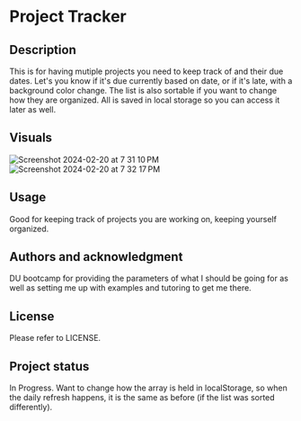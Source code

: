 # Project Tracker

## Description
This is for having mutiple projects you need to keep track of and their due dates. Let's you know if it's due currently based on date, or if it's late, with a background color change. The list is also sortable if you want to change how they are organized. All is saved in local storage so you can access it later as well.

## Visuals
![Screenshot 2024-02-20 at 7 31 10 PM](https://github.com/MauryIV/project-tracker/assets/146037880/2b3246fe-512d-463a-80fd-a7791a5e63bd)
![Screenshot 2024-02-20 at 7 32 17 PM](https://github.com/MauryIV/project-tracker/assets/146037880/6e0869cd-72e0-4719-a67a-d64a85e03f4e)

## Usage
Good for keeping track of projects you are working on, keeping yourself organized.

## Authors and acknowledgment
DU bootcamp for providing the parameters of what I should be going for as well as setting me up with examples and tutoring to get me there.

## License
Please refer to LICENSE.

## Project status
In Progress.  Want to change how the array is held in localStorage, so when the daily refresh happens, it is the same as before (if the list was sorted differently).
